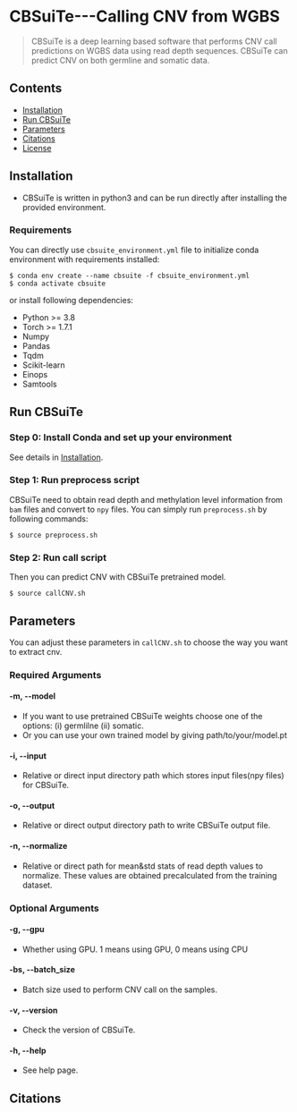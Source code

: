 # CBSuiTe---Calling CNV from WGBS
> CBSuiTe is a deep learning based software that performs CNV call predictions on WGBS data using read depth sequences.
> CBSuiTe can predict CNV on both germline and somatic data.

## Contents 

- [Installation](#installation)
- [Run CBSuiTe](#run-cbsuite)
- [Parameters](#parameters)
- [Citations](#citations)
- [License](#license)

## Installation

- CBSuiTe is written in python3 and can be run directly after installing the provided environment.

### Requirements

You can directly use ``cbsuite_environment.yml`` file to initialize conda environment with requirements installed:

```shell
$ conda env create --name cbsuite -f cbsuite_environment.yml
$ conda activate cbsuite
```
or install following dependencies:
* Python >= 3.8
* Torch >= 1.7.1
* Numpy
* Pandas
* Tqdm
* Scikit-learn
* Einops
* Samtools
  
## Run CBSuiTe
### Step 0: Install Conda and set up your environment
See details in [Installation](#installation).
### Step 1: Run preprocess script
CBSuiTe need to obtain read depth and methylation level information from ``bam`` files and convert to ``npy`` files.
You can simply run ``preprocess.sh`` by following commands:
```shell
$ source preprocess.sh
```
### Step 2: Run call script
Then you can predict CNV with CBSuiTe pretrained model.
```shell
$ source callCNV.sh
```


## Parameters
You can adjust these parameters in ``callCNV.sh`` to choose the way you want to extract cnv.

### Required Arguments

#### -m, --model
- If you want to use pretrained CBSuiTe weights choose one of the options: 
  (i) germlilne  (ii) somatic.
- Or you can use your own trained model by giving path/to/your/model.pt

#### -i, --input
- Relative or direct input directory path which stores input files(npy files) for CBSuiTe.
  
#### -o, --output
- Relative or direct output directory path to write CBSuiTe output file.

#### -n, --normalize
- Relative or direct path for mean&std stats of read depth values to normalize. These values are obtained precalculated from the training dataset.


### Optional Arguments

#### -g, --gpu
- Whether using GPU. 1 means using GPU, 0 means using CPU
  
#### -bs, --batch_size
- Batch size used to perform CNV call on the samples.
  
#### -v, --version
- Check the version of CBSuiTe.

#### -h, --help
- See help page.

## Citations
